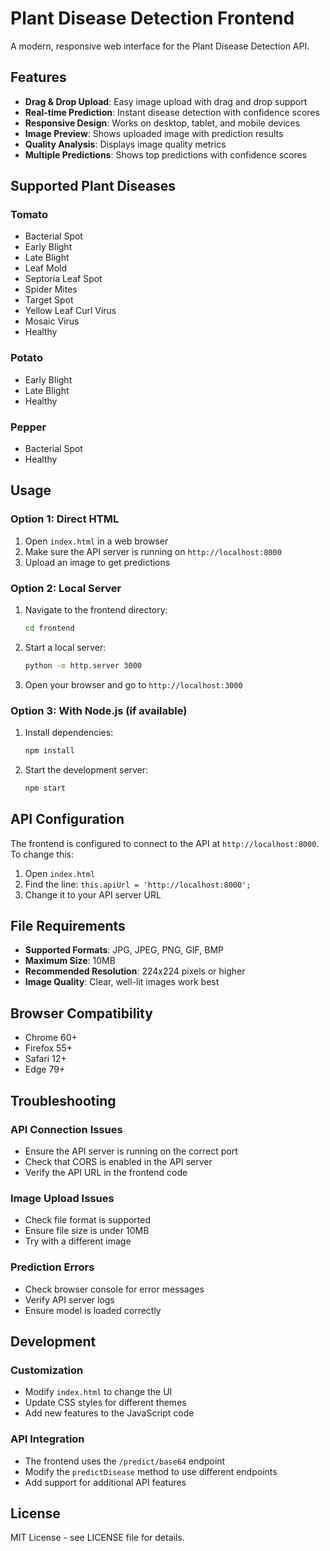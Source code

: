 # Plant Disease Detection Frontend

A modern, responsive web interface for the Plant Disease Detection API.

## Features

- **Drag & Drop Upload**: Easy image upload with drag and drop support
- **Real-time Prediction**: Instant disease detection with confidence scores
- **Responsive Design**: Works on desktop, tablet, and mobile devices
- **Image Preview**: Shows uploaded image with prediction results
- **Quality Analysis**: Displays image quality metrics
- **Multiple Predictions**: Shows top predictions with confidence scores

## Supported Plant Diseases

### Tomato
- Bacterial Spot
- Early Blight
- Late Blight
- Leaf Mold
- Septoria Leaf Spot
- Spider Mites
- Target Spot
- Yellow Leaf Curl Virus
- Mosaic Virus
- Healthy

### Potato
- Early Blight
- Late Blight
- Healthy

### Pepper
- Bacterial Spot
- Healthy

## Usage

### Option 1: Direct HTML
1. Open `index.html` in a web browser
2. Make sure the API server is running on `http://localhost:8000`
3. Upload an image to get predictions

### Option 2: Local Server
1. Navigate to the frontend directory:
   ```bash
   cd frontend
   ```

2. Start a local server:
   ```bash
   python -m http.server 3000
   ```

3. Open your browser and go to `http://localhost:3000`

### Option 3: With Node.js (if available)
1. Install dependencies:
   ```bash
   npm install
   ```

2. Start the development server:
   ```bash
   npm start
   ```

## API Configuration

The frontend is configured to connect to the API at `http://localhost:8000`. To change this:

1. Open `index.html`
2. Find the line: `this.apiUrl = 'http://localhost:8000';`
3. Change it to your API server URL

## File Requirements

- **Supported Formats**: JPG, JPEG, PNG, GIF, BMP
- **Maximum Size**: 10MB
- **Recommended Resolution**: 224x224 pixels or higher
- **Image Quality**: Clear, well-lit images work best

## Browser Compatibility

- Chrome 60+
- Firefox 55+
- Safari 12+
- Edge 79+

## Troubleshooting

### API Connection Issues
- Ensure the API server is running on the correct port
- Check that CORS is enabled in the API server
- Verify the API URL in the frontend code

### Image Upload Issues
- Check file format is supported
- Ensure file size is under 10MB
- Try with a different image

### Prediction Errors
- Check browser console for error messages
- Verify API server logs
- Ensure model is loaded correctly

## Development

### Customization
- Modify `index.html` to change the UI
- Update CSS styles for different themes
- Add new features to the JavaScript code

### API Integration
- The frontend uses the `/predict/base64` endpoint
- Modify the `predictDisease` method to use different endpoints
- Add support for additional API features

## License

MIT License - see LICENSE file for details.
